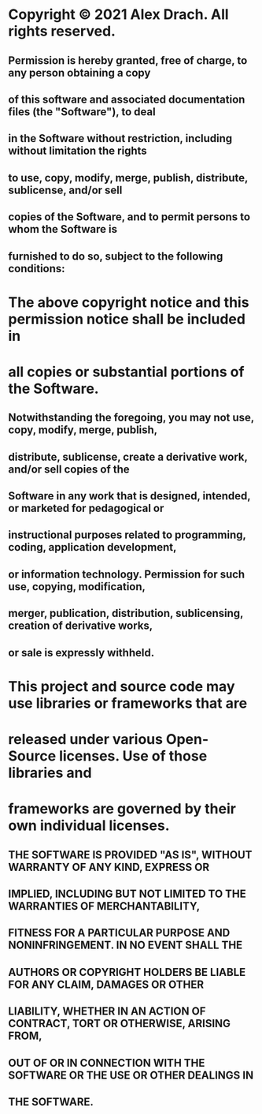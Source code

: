 
# Copyright © 2021 Alex Drach. All rights reserved.

## Permission is hereby granted, free of charge, to any person obtaining a copy
## of this software and associated documentation files (the "Software"), to deal
## in the Software without restriction, including without limitation the rights
## to use, copy, modify, merge, publish, distribute, sublicense, and/or sell
## copies of the Software, and to permit persons to whom the Software is
## furnished to do so, subject to the following conditions:
##
#  The above copyright notice and this permission notice shall be included in
#  all copies or substantial portions of the Software.
##
## Notwithstanding the foregoing, you may not use, copy, modify, merge, publish,
## distribute, sublicense, create a derivative work, and/or sell copies of the
## Software in any work that is designed, intended, or marketed for pedagogical or
## instructional purposes related to programming, coding, application development,
## or information technology.  Permission for such use, copying, modification,
## merger, publication, distribution, sublicensing, creation of derivative works,
## or sale is expressly withheld.
##
#  This project and source code may use libraries or frameworks that are
#  released under various Open-Source licenses. Use of those libraries and
#  frameworks are governed by their own individual licenses.
##
## THE SOFTWARE IS PROVIDED "AS IS", WITHOUT WARRANTY OF ANY KIND, EXPRESS OR
## IMPLIED, INCLUDING BUT NOT LIMITED TO THE WARRANTIES OF MERCHANTABILITY,
## FITNESS FOR A PARTICULAR PURPOSE AND NONINFRINGEMENT. IN NO EVENT SHALL THE
## AUTHORS OR COPYRIGHT HOLDERS BE LIABLE FOR ANY CLAIM, DAMAGES OR OTHER
## LIABILITY, WHETHER IN AN ACTION OF CONTRACT, TORT OR OTHERWISE, ARISING FROM,
## OUT OF OR IN CONNECTION WITH THE SOFTWARE OR THE USE OR OTHER DEALINGS IN
## THE SOFTWARE.
